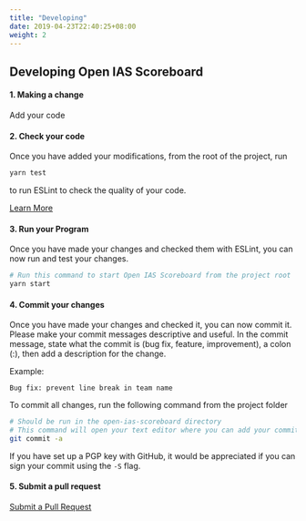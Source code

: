 ```yaml
---
title: "Developing"
date: 2019-04-23T22:40:25+08:00
weight: 2
---
```


## Developing Open IAS Scoreboard


#### 1. Making a change

Add your code

#### 2. Check your code

Once you have added your modifications, from the root of the project, run 
```bash
yarn test
```
to run ESLint to check the quality of your code.

[Learn More](eslint)

#### 3. Run your Program

Once you have made your changes and checked them with ESLint, you can now run and test your changes.

```bash
# Run this command to start Open IAS Scoreboard from the project root
yarn start
```

#### 4. Commit your changes

Once you have made your changes and checked it, you can now commit it. Please make your commit messages descriptive and useful. In the commit message, state what the commit is (bug fix, feature, improvement), a colon (:), then add a description for the change.

Example:
```
Bug fix: prevent line break in team name
```

To commit all changes, run the following command from the project folder
```bash
# Should be run in the open-ias-scoreboard directory
# This command will open your text editor where you can add your commit message
git commit -a
```
If you have set up a PGP key with GitHub, it would be appreciated if you can sign your commit using the `-S` flag.

#### 5. Submit a pull request

[Submit a Pull Request](pullrequest)
